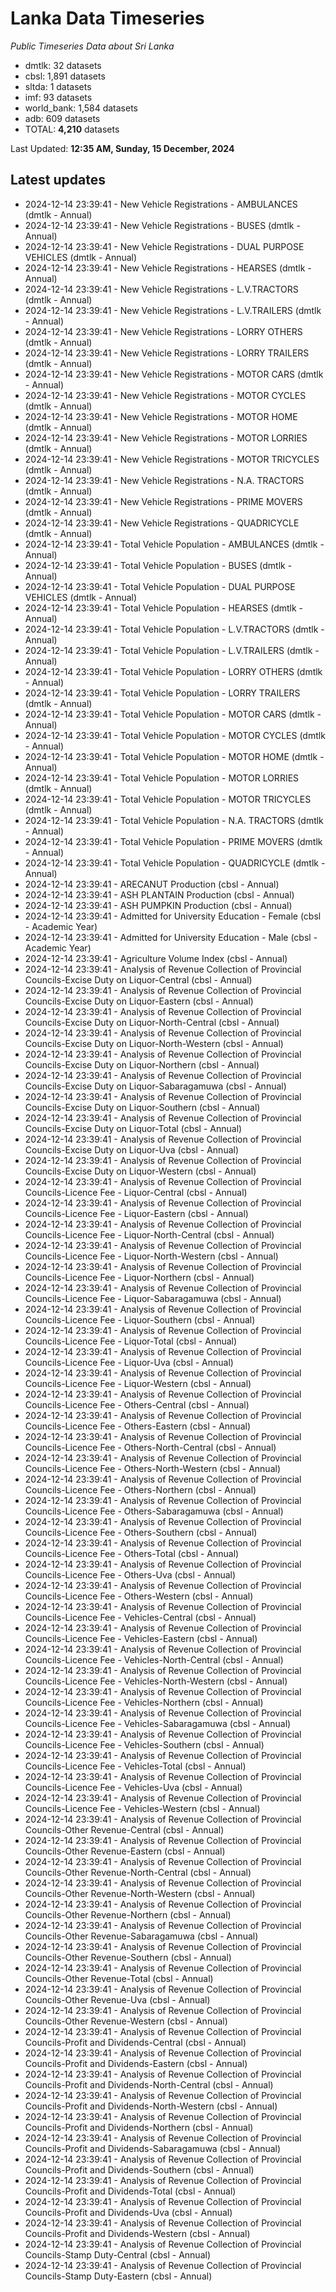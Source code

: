 # Lanka Data Timeseries
*Public Timeseries Data about Sri Lanka*

* dmtlk: 32 datasets
* cbsl: 1,891 datasets
* sltda: 1 datasets
* imf: 93 datasets
* world_bank: 1,584 datasets
* adb: 609 datasets
* TOTAL: **4,210** datasets

Last Updated: **12:35 AM, Sunday, 15 December, 2024**

## Latest updates

* 2024-12-14 23:39:41 - New Vehicle Registrations - AMBULANCES (dmtlk - Annual)
* 2024-12-14 23:39:41 - New Vehicle Registrations - BUSES (dmtlk - Annual)
* 2024-12-14 23:39:41 - New Vehicle Registrations - DUAL PURPOSE VEHICLES (dmtlk - Annual)
* 2024-12-14 23:39:41 - New Vehicle Registrations - HEARSES (dmtlk - Annual)
* 2024-12-14 23:39:41 - New Vehicle Registrations - L.V.TRACTORS (dmtlk - Annual)
* 2024-12-14 23:39:41 - New Vehicle Registrations - L.V.TRAILERS (dmtlk - Annual)
* 2024-12-14 23:39:41 - New Vehicle Registrations - LORRY OTHERS (dmtlk - Annual)
* 2024-12-14 23:39:41 - New Vehicle Registrations - LORRY TRAILERS (dmtlk - Annual)
* 2024-12-14 23:39:41 - New Vehicle Registrations - MOTOR CARS (dmtlk - Annual)
* 2024-12-14 23:39:41 - New Vehicle Registrations - MOTOR CYCLES (dmtlk - Annual)
* 2024-12-14 23:39:41 - New Vehicle Registrations - MOTOR HOME (dmtlk - Annual)
* 2024-12-14 23:39:41 - New Vehicle Registrations - MOTOR LORRIES (dmtlk - Annual)
* 2024-12-14 23:39:41 - New Vehicle Registrations - MOTOR TRICYCLES (dmtlk - Annual)
* 2024-12-14 23:39:41 - New Vehicle Registrations - N.A. TRACTORS (dmtlk - Annual)
* 2024-12-14 23:39:41 - New Vehicle Registrations - PRIME MOVERS (dmtlk - Annual)
* 2024-12-14 23:39:41 - New Vehicle Registrations - QUADRICYCLE (dmtlk - Annual)
* 2024-12-14 23:39:41 - Total Vehicle Population - AMBULANCES (dmtlk - Annual)
* 2024-12-14 23:39:41 - Total Vehicle Population - BUSES (dmtlk - Annual)
* 2024-12-14 23:39:41 - Total Vehicle Population - DUAL PURPOSE VEHICLES (dmtlk - Annual)
* 2024-12-14 23:39:41 - Total Vehicle Population - HEARSES (dmtlk - Annual)
* 2024-12-14 23:39:41 - Total Vehicle Population - L.V.TRACTORS (dmtlk - Annual)
* 2024-12-14 23:39:41 - Total Vehicle Population - L.V.TRAILERS (dmtlk - Annual)
* 2024-12-14 23:39:41 - Total Vehicle Population - LORRY OTHERS (dmtlk - Annual)
* 2024-12-14 23:39:41 - Total Vehicle Population - LORRY TRAILERS (dmtlk - Annual)
* 2024-12-14 23:39:41 - Total Vehicle Population - MOTOR CARS (dmtlk - Annual)
* 2024-12-14 23:39:41 - Total Vehicle Population - MOTOR CYCLES (dmtlk - Annual)
* 2024-12-14 23:39:41 - Total Vehicle Population - MOTOR HOME (dmtlk - Annual)
* 2024-12-14 23:39:41 - Total Vehicle Population - MOTOR LORRIES (dmtlk - Annual)
* 2024-12-14 23:39:41 - Total Vehicle Population - MOTOR TRICYCLES (dmtlk - Annual)
* 2024-12-14 23:39:41 - Total Vehicle Population - N.A. TRACTORS (dmtlk - Annual)
* 2024-12-14 23:39:41 - Total Vehicle Population - PRIME MOVERS (dmtlk - Annual)
* 2024-12-14 23:39:41 - Total Vehicle Population - QUADRICYCLE (dmtlk - Annual)
* 2024-12-14 23:39:41 - ARECANUT Production (cbsl - Annual)
* 2024-12-14 23:39:41 - ASH PLANTAIN Production (cbsl - Annual)
* 2024-12-14 23:39:41 - ASH PUMPKIN Production (cbsl - Annual)
* 2024-12-14 23:39:41 - Admitted for University Education - Female (cbsl - Academic Year)
* 2024-12-14 23:39:41 - Admitted for University Education - Male (cbsl - Academic Year)
* 2024-12-14 23:39:41 - Agriculture Volume Index (cbsl - Annual)
* 2024-12-14 23:39:41 - Analysis of Revenue Collection of Provincial Councils-Excise Duty on Liquor-Central (cbsl - Annual)
* 2024-12-14 23:39:41 - Analysis of Revenue Collection of Provincial Councils-Excise Duty on Liquor-Eastern (cbsl - Annual)
* 2024-12-14 23:39:41 - Analysis of Revenue Collection of Provincial Councils-Excise Duty on Liquor-North-Central (cbsl - Annual)
* 2024-12-14 23:39:41 - Analysis of Revenue Collection of Provincial Councils-Excise Duty on Liquor-North-Western (cbsl - Annual)
* 2024-12-14 23:39:41 - Analysis of Revenue Collection of Provincial Councils-Excise Duty on Liquor-Northern (cbsl - Annual)
* 2024-12-14 23:39:41 - Analysis of Revenue Collection of Provincial Councils-Excise Duty on Liquor-Sabaragamuwa (cbsl - Annual)
* 2024-12-14 23:39:41 - Analysis of Revenue Collection of Provincial Councils-Excise Duty on Liquor-Southern (cbsl - Annual)
* 2024-12-14 23:39:41 - Analysis of Revenue Collection of Provincial Councils-Excise Duty on Liquor-Total (cbsl - Annual)
* 2024-12-14 23:39:41 - Analysis of Revenue Collection of Provincial Councils-Excise Duty on Liquor-Uva (cbsl - Annual)
* 2024-12-14 23:39:41 - Analysis of Revenue Collection of Provincial Councils-Excise Duty on Liquor-Western (cbsl - Annual)
* 2024-12-14 23:39:41 - Analysis of Revenue Collection of Provincial Councils-Licence Fee - Liquor-Central (cbsl - Annual)
* 2024-12-14 23:39:41 - Analysis of Revenue Collection of Provincial Councils-Licence Fee - Liquor-Eastern (cbsl - Annual)
* 2024-12-14 23:39:41 - Analysis of Revenue Collection of Provincial Councils-Licence Fee - Liquor-North-Central (cbsl - Annual)
* 2024-12-14 23:39:41 - Analysis of Revenue Collection of Provincial Councils-Licence Fee - Liquor-North-Western (cbsl - Annual)
* 2024-12-14 23:39:41 - Analysis of Revenue Collection of Provincial Councils-Licence Fee - Liquor-Northern (cbsl - Annual)
* 2024-12-14 23:39:41 - Analysis of Revenue Collection of Provincial Councils-Licence Fee - Liquor-Sabaragamuwa (cbsl - Annual)
* 2024-12-14 23:39:41 - Analysis of Revenue Collection of Provincial Councils-Licence Fee - Liquor-Southern (cbsl - Annual)
* 2024-12-14 23:39:41 - Analysis of Revenue Collection of Provincial Councils-Licence Fee - Liquor-Total (cbsl - Annual)
* 2024-12-14 23:39:41 - Analysis of Revenue Collection of Provincial Councils-Licence Fee - Liquor-Uva (cbsl - Annual)
* 2024-12-14 23:39:41 - Analysis of Revenue Collection of Provincial Councils-Licence Fee - Liquor-Western (cbsl - Annual)
* 2024-12-14 23:39:41 - Analysis of Revenue Collection of Provincial Councils-Licence Fee - Others-Central (cbsl - Annual)
* 2024-12-14 23:39:41 - Analysis of Revenue Collection of Provincial Councils-Licence Fee - Others-Eastern (cbsl - Annual)
* 2024-12-14 23:39:41 - Analysis of Revenue Collection of Provincial Councils-Licence Fee - Others-North-Central (cbsl - Annual)
* 2024-12-14 23:39:41 - Analysis of Revenue Collection of Provincial Councils-Licence Fee - Others-North-Western (cbsl - Annual)
* 2024-12-14 23:39:41 - Analysis of Revenue Collection of Provincial Councils-Licence Fee - Others-Northern (cbsl - Annual)
* 2024-12-14 23:39:41 - Analysis of Revenue Collection of Provincial Councils-Licence Fee - Others-Sabaragamuwa (cbsl - Annual)
* 2024-12-14 23:39:41 - Analysis of Revenue Collection of Provincial Councils-Licence Fee - Others-Southern (cbsl - Annual)
* 2024-12-14 23:39:41 - Analysis of Revenue Collection of Provincial Councils-Licence Fee - Others-Total (cbsl - Annual)
* 2024-12-14 23:39:41 - Analysis of Revenue Collection of Provincial Councils-Licence Fee - Others-Uva (cbsl - Annual)
* 2024-12-14 23:39:41 - Analysis of Revenue Collection of Provincial Councils-Licence Fee - Others-Western (cbsl - Annual)
* 2024-12-14 23:39:41 - Analysis of Revenue Collection of Provincial Councils-Licence Fee - Vehicles-Central (cbsl - Annual)
* 2024-12-14 23:39:41 - Analysis of Revenue Collection of Provincial Councils-Licence Fee - Vehicles-Eastern (cbsl - Annual)
* 2024-12-14 23:39:41 - Analysis of Revenue Collection of Provincial Councils-Licence Fee - Vehicles-North-Central (cbsl - Annual)
* 2024-12-14 23:39:41 - Analysis of Revenue Collection of Provincial Councils-Licence Fee - Vehicles-North-Western (cbsl - Annual)
* 2024-12-14 23:39:41 - Analysis of Revenue Collection of Provincial Councils-Licence Fee - Vehicles-Northern (cbsl - Annual)
* 2024-12-14 23:39:41 - Analysis of Revenue Collection of Provincial Councils-Licence Fee - Vehicles-Sabaragamuwa (cbsl - Annual)
* 2024-12-14 23:39:41 - Analysis of Revenue Collection of Provincial Councils-Licence Fee - Vehicles-Southern (cbsl - Annual)
* 2024-12-14 23:39:41 - Analysis of Revenue Collection of Provincial Councils-Licence Fee - Vehicles-Total (cbsl - Annual)
* 2024-12-14 23:39:41 - Analysis of Revenue Collection of Provincial Councils-Licence Fee - Vehicles-Uva (cbsl - Annual)
* 2024-12-14 23:39:41 - Analysis of Revenue Collection of Provincial Councils-Licence Fee - Vehicles-Western (cbsl - Annual)
* 2024-12-14 23:39:41 - Analysis of Revenue Collection of Provincial Councils-Other Revenue-Central (cbsl - Annual)
* 2024-12-14 23:39:41 - Analysis of Revenue Collection of Provincial Councils-Other Revenue-Eastern (cbsl - Annual)
* 2024-12-14 23:39:41 - Analysis of Revenue Collection of Provincial Councils-Other Revenue-North-Central (cbsl - Annual)
* 2024-12-14 23:39:41 - Analysis of Revenue Collection of Provincial Councils-Other Revenue-North-Western (cbsl - Annual)
* 2024-12-14 23:39:41 - Analysis of Revenue Collection of Provincial Councils-Other Revenue-Northern (cbsl - Annual)
* 2024-12-14 23:39:41 - Analysis of Revenue Collection of Provincial Councils-Other Revenue-Sabaragamuwa (cbsl - Annual)
* 2024-12-14 23:39:41 - Analysis of Revenue Collection of Provincial Councils-Other Revenue-Southern (cbsl - Annual)
* 2024-12-14 23:39:41 - Analysis of Revenue Collection of Provincial Councils-Other Revenue-Total (cbsl - Annual)
* 2024-12-14 23:39:41 - Analysis of Revenue Collection of Provincial Councils-Other Revenue-Uva (cbsl - Annual)
* 2024-12-14 23:39:41 - Analysis of Revenue Collection of Provincial Councils-Other Revenue-Western (cbsl - Annual)
* 2024-12-14 23:39:41 - Analysis of Revenue Collection of Provincial Councils-Profit and Dividends-Central (cbsl - Annual)
* 2024-12-14 23:39:41 - Analysis of Revenue Collection of Provincial Councils-Profit and Dividends-Eastern (cbsl - Annual)
* 2024-12-14 23:39:41 - Analysis of Revenue Collection of Provincial Councils-Profit and Dividends-North-Central (cbsl - Annual)
* 2024-12-14 23:39:41 - Analysis of Revenue Collection of Provincial Councils-Profit and Dividends-North-Western (cbsl - Annual)
* 2024-12-14 23:39:41 - Analysis of Revenue Collection of Provincial Councils-Profit and Dividends-Northern (cbsl - Annual)
* 2024-12-14 23:39:41 - Analysis of Revenue Collection of Provincial Councils-Profit and Dividends-Sabaragamuwa (cbsl - Annual)
* 2024-12-14 23:39:41 - Analysis of Revenue Collection of Provincial Councils-Profit and Dividends-Southern (cbsl - Annual)
* 2024-12-14 23:39:41 - Analysis of Revenue Collection of Provincial Councils-Profit and Dividends-Total (cbsl - Annual)
* 2024-12-14 23:39:41 - Analysis of Revenue Collection of Provincial Councils-Profit and Dividends-Uva (cbsl - Annual)
* 2024-12-14 23:39:41 - Analysis of Revenue Collection of Provincial Councils-Profit and Dividends-Western (cbsl - Annual)
* 2024-12-14 23:39:41 - Analysis of Revenue Collection of Provincial Councils-Stamp Duty-Central (cbsl - Annual)
* 2024-12-14 23:39:41 - Analysis of Revenue Collection of Provincial Councils-Stamp Duty-Eastern (cbsl - Annual)